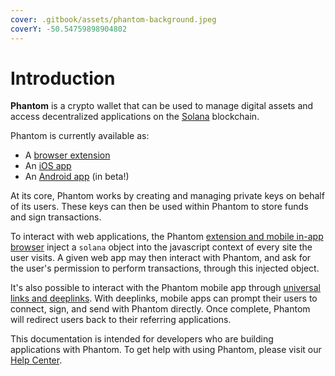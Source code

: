 ```yaml
---
cover: .gitbook/assets/phantom-background.jpeg
coverY: -50.54759898904802
---
```


# Introduction

**Phantom** is a crypto wallet that can be used to manage digital assets and access decentralized applications on the [Solana](https://solana.com) blockchain.&#x20;

Phantom is currently available as:

* A [browser extension](https://phantom.app/download)
* An [iOS app](https://apps.apple.com/us/app/phantom-solana-wallet/id1598432977)
* An [Android app](https://play.google.com/store/apps/details?id=app.phantom) (in beta!)

At its core, Phantom works by creating and managing private keys on behalf of its users. These keys can then be used within Phantom to store funds and sign transactions.&#x20;

To interact with web applications, the Phantom [extension and mobile in-app browser](integrating/extension-and-mobile-browser/) inject a `solana` object into the javascript context of every site the user visits. A given web app may then interact with Phantom, and ask for the user's permission to perform transactions, through this injected object.

It's also possible to interact with the Phantom mobile app through [universal links and deeplinks](integrating/deeplinks/). With deeplinks, mobile apps can prompt their users to connect, sign, and send with Phantom directly. Once complete, Phantom will redirect users back to their referring applications.

This documentation is intended for developers who are building applications with Phantom. To get help with using Phantom, please visit our [Help Center](https://help.phantom.app).

